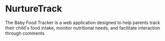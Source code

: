 # NurtureTrack
The Baby Food Tracker is a web application designed to help parents track their child's food intake, monitor nutritional needs, and facilitate interaction through comments
